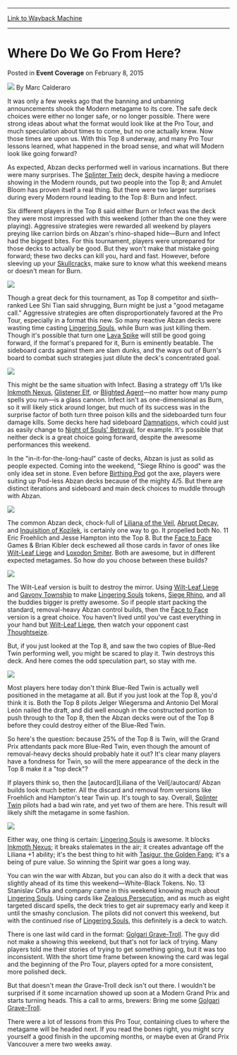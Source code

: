 
---
[Link to Wayback Machine](https://web.archive.org/web/20150211002024/http://magic.wizards.com/en/events/coverage/ptfrf/where-do-we-go)

[_metadata_:author]:- "Marc Calderaro"
[_metadata_:description]:- "It was only a few weeks ago that the banning and unbanning announcements shook the Modern metagame to its core. The safe deck choices were either no longer safe, or no longer possible. There were strong ideas about what the format would look like at the Pro Tour, and much speculation about times to come, but no one actually knew. Now those times are upon us. With this Top 8 underway, and many Pro Tour lessons learned, what happened in the broad sense, and what will Modern look like going forward?"
[_metadata_:generator]:- "Drupal 7 (http://drupal.org)"
[_metadata_:node]:- "344791"
[_metadata_:publish_date]:- "2015-02-08"
[_metadata_:source]:- "div-main-content"
[_metadata_:title]:- "Where Do We Go From Here?"
[_metadata_:wayback_capture_timestamp]:- "2015-02-11 00:20:24"
[_metadata_:wayback_raw_url]:- "https://web.archive.org/web/20150211002024id_/http://magic.wizards.com/en/events/coverage/ptfrf/where-do-we-go"
[_metadata_:wayback_url]:- "http://magic.wizards.com/en/events/coverage/ptfrf/where-do-we-go"
---


Where Do We Go From Here?
=========================



 Posted in **Event Coverage**
 on February 8, 2015 






![](https://media.magic.wizards.com/styles/auth_small/public/images/person/calderaro.jpg)
By Marc Calderaro










It was only a few weeks ago that the banning and unbanning announcements shook the Modern metagame to its core. The safe deck choices were either no longer safe, or no longer possible. There were strong ideas about what the format would look like at the Pro Tour, and much speculation about times to come, but no one actually knew. Now those times are upon us. With this Top 8 underway, and many Pro Tour lessons learned, what happened in the broad sense, and what will Modern look like going forward?



As expected, Abzan decks performed well in various incarnations. But there were many surprises. The [Splinter Twin](http://gatherer.wizards.com/Pages/Card/Details.aspx?name=Splinter+Twin) deck, despite having a mediocre showing in the Modern rounds, put two people into the Top 8; and Amulet Bloom has proven itself a real thing. But there were two larger surprises during every Modern round leading to the Top 8: Burn and Infect.



Six different players in the Top 8 said either Burn or Infect was the deck they were most impressed with this weekend (other than the one they were playing). Aggressive strategies were rewarded all weekend by players preying like carrion birds on Abzan's rhino-shaped hide—Burn and Infect had the biggest bites. For this tournament, players were unprepared for those decks to actually be good. But they won't make that mistake going forward; these two decks can kill you, hard and fast. However, before sleeving up your [Skullcrack](http://gatherer.wizards.com/Pages/Card/Details.aspx?name=Skullcrack)s, make sure to know what this weekend means or doesn't mean for Burn.



![](http://gatherer.wizards.com/Handlers/Image.ashx?multiverseid=370409&type=card)



Though a great deck for this tournament, as Top 8 competitor and sixth–ranked Lee Shi Tian said shrugging, Burn might be just a "good metagame call." Aggressive strategies are often disproportionately favored at the Pro Tour, especially in a format this new. So many reactive Abzan decks were wasting time casting [Lingering Souls](http://gatherer.wizards.com/Pages/Card/Details.aspx?name=Lingering+Souls), while Burn was just killing them. Though it's possible that turn one [Lava Spike](http://gatherer.wizards.com/Pages/Card/Details.aspx?name=Lava+Spike) will still be good going forward, if the format's prepared for it, Burn is eminently beatable. The sideboard cards against them are slam dunks, and the ways out of Burn's board to combat such strategies just dilute the deck's concentrated goal.



![](http://gatherer.wizards.com/Handlers/Image.ashx?multiverseid=233052&type=card)



This might be the same situation with Infect. Basing a strategy off 1/1s like [Inkmoth Nexus](http://gatherer.wizards.com/Pages/Card/Details.aspx?name=Inkmoth+Nexus), [Glistener Elf](http://gatherer.wizards.com/Pages/Card/Details.aspx?name=Glistener+Elf), or [Blighted Agent](http://gatherer.wizards.com/Pages/Card/Details.aspx?name=Blighted+Agent)—no matter how many pump spells you run—is a glass cannon. Infect isn't as one-dimensional as Burn, so it will likely stick around longer, but much of its success was in the surprise factor of both turn three poison kills and the sideboarded turn four damage kills. Some decks here had sideboard [Damnation](http://gatherer.wizards.com/Pages/Card/Details.aspx?name=Damnation)s, which could just as easily change to [Night of Souls' Betrayal](http://gatherer.wizards.com/Pages/Card/Details.aspx?name=Night+of+Souls%27+Betrayal), for example. It's possible that neither deck is a great choice going forward, despite the awesome performances this weekend.



In the "in-it-for-the-long-haul" caste of decks, Abzan is just as solid as people expected. Coming into the weekend, "Siege Rhino is good" was the only idea set in stone. Even before [Birthing Pod](http://gatherer.wizards.com/Pages/Card/Details.aspx?name=Birthing+Pod) got the axe, players were suiting up Pod-less Abzan decks because of the mighty 4/5. But there are distinct iterations and sideboard and main deck choices to muddle through with Abzan.



![](http://gatherer.wizards.com/Handlers/Image.ashx?multiverseid=235597&type=card)



The common Abzan deck, chock-full of [Liliana of the Veil](http://gatherer.wizards.com/Pages/Card/Details.aspx?name=Liliana+of+the+Veil), [Abrupt Decay](http://gatherer.wizards.com/Pages/Card/Details.aspx?name=Abrupt+Decay), and [Inquisition of Kozilek](http://gatherer.wizards.com/Pages/Card/Details.aspx?name=Inquisition+of+Kozilek), is certainly one way to go. It propelled both No. 11 Eric Froehlich and Jesse Hampton into the Top 8. But the [Face to Face](http://gatherer.wizards.com/Pages/Card/Details.aspx?name=Face+to+Face) Games & Brian Kibler deck eschewed all those cards in favor of ones like [Wilt-Leaf Liege](http://gatherer.wizards.com/Pages/Card/Details.aspx?name=Wilt-Leaf+Liege) and [Loxodon Smiter](http://gatherer.wizards.com/Pages/Card/Details.aspx?name=Loxodon+Smiter). Both are awesome, but in different expected metagames. So how do you choose between these builds?



![](http://gatherer.wizards.com/Handlers/Image.ashx?multiverseid=147439&type=card)



The Wilt-Leaf version is built to destroy the mirror. Using [Wilt-Leaf Liege](http://gatherer.wizards.com/Pages/Card/Details.aspx?name=Wilt-Leaf+Liege) and [Gavony Township](http://gatherer.wizards.com/Pages/Card/Details.aspx?name=Gavony+Township) to make [Lingering Souls](http://gatherer.wizards.com/Pages/Card/Details.aspx?name=Lingering+Souls) tokens, [Siege Rhino](http://gatherer.wizards.com/Pages/Card/Details.aspx?name=Siege+Rhino), and all the buddies bigger is pretty awesome. So if people start packing the standard, removal-heavy Abzan control builds, then the [Face to Face](http://gatherer.wizards.com/Pages/Card/Details.aspx?name=Face+to+Face) version is a great choice. You haven't lived until you've cast everything in your hand but [Wilt-Leaf Liege](http://gatherer.wizards.com/Pages/Card/Details.aspx?name=Wilt-Leaf+Liege), then watch your opponent cast [Thoughtseize](http://gatherer.wizards.com/Pages/Card/Details.aspx?name=Thoughtseize).



But, if you just looked at the Top 8, and saw the two copies of Blue-Red Twin performing well, you might be scared to play it. Twin destroys this deck. And here comes the odd speculation part, so stay with me.



![](http://gatherer.wizards.com/Handlers/Image.ashx?multiverseid=193474&type=card)



Most players here today don't think Blue-Red Twin is actually well positioned in the metagame at all. But if you just look at the Top 8, you'd think it is. Both the Top 8 pilots Jelger Wiegersma and Antonio Del Moral León nailed the draft, and did well enough in the constructed portion to push through to the Top 8, then the Abzan decks were out of the Top 8 before they could destroy either of the Blue-Red Twin.



So here's the question: because 25% of the Top 8 is Twin, will the Grand Prix attendants pack more Blue-Red Twin, even though the amount of removal-heavy decks should probably hate it out? It's clear many players have a fondness for Twin, so will the mere appearance of the deck in the Top 8 make it a "top deck"?



If players think so, then the [autocard]Liliana of the Veil[/autocard/ Abzan builds look much better. All the discard and removal from versions like Froehlich and Hampton's tear Twin up. It's tough to say. Overall, [Splinter Twin](http://gatherer.wizards.com/Pages/Card/Details.aspx?name=Splinter+Twin) pilots had a bad win rate, and yet two of them are here. This result will likely shift the metagame in some fashion.



![](http://gatherer.wizards.com/Handlers/Image.ashx?multiverseid=382191&type=card)



Either way, one thing is certain: [Lingering Souls](http://gatherer.wizards.com/Pages/Card/Details.aspx?name=Lingering+Souls) is awesome. It blocks [Inkmoth Nexus](http://gatherer.wizards.com/Pages/Card/Details.aspx?name=Inkmoth+Nexus); it breaks stalemates in the air; it creates advantage off the Liliana +1 ability; it's the best thing to hit with [Tasigur, the Golden Fang](http://gatherer.wizards.com/Pages/Card/Details.aspx?name=Tasigur%2C+the+Golden+Fang); it's a being of pure value. So winning the Spirit war goes a long way.



You can win the war with Abzan, but you can also do it with a deck that was slightly ahead of its time this weekend—White-Black Tokens. No. 13 Stanislav Cifka and company came in this weekend knowing much about [Lingering Souls](http://gatherer.wizards.com/Pages/Card/Details.aspx?name=Lingering+Souls). Using cards like [Zealous Persecution](http://gatherer.wizards.com/Pages/Card/Details.aspx?name=Zealous+Persecution), and as much as eight targeted discard spells, the deck tries to get air supremacy early and keep it until the smashy conclusion. The pilots did not convert this weekend, but with the continued rise of [Lingering Souls](http://gatherer.wizards.com/Pages/Card/Details.aspx?name=Lingering+Souls), this definitely is a deck to watch.



There is one last wild card in the format: [Golgari Grave-Troll](http://gatherer.wizards.com/Pages/Card/Details.aspx?name=Golgari+Grave-Troll). The guy did not make a showing this weekend, but that's not for lack of trying. Many players told me their stories of trying to get something going, but it was too inconsistent. With the short time frame between knowing the card was legal and the beginning of the Pro Tour, players opted for a more consistent, more polished deck.



But that doesn't mean *the* Grave-Troll deck isn't out there. I wouldn't be surprised if it some incarnation showed up soon at a Modern Grand Prix and starts turning heads. This a call to arms, brewers: Bring me some [Golgari Grave-Troll](http://gatherer.wizards.com/Pages/Card/Details.aspx?name=Golgari+Grave-Troll).



There were a lot of lessons from this Pro Tour, containing clues to where the metagame will be headed next. If you read the bones right, you might scry yourself a good finish in the upcoming months, or maybe even at Grand Prix Vancouver a mere two weeks away.







